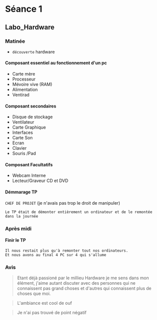 # Séance 1


## Labo_Hardware

### Matinée

- `découverte` hardware 

#### Composant essentiel au fonctionnement d'un pc

- Carte mère
- Processeur
- Mévoire vive (RAM)
- Alimentation
- Ventirad

#### Composant secondaires


- Disque de stockage
- Ventilateur
- Carte Graphique
- Interfaces 
- Carte Son
- Ecran
- Clavier
- Souris /Pad

#### Composant Facultatifs

- Webcam Interne
- Lecteur/Graveur CD et DVD

#### Démmarage TP

`CHEF DE PROJET` (je n'avais pas trop le droit de manipuler)

``` 
Le TP était de démonter entièrement un ordinateur et de le remontée dans la journée

```


### Après midi

#### Finir le TP

``` 
Il nous restait plus qu'à remonter tout nos ordinateurs.
Et nous avons au final 4 PC sur 4 qui s'allume
```

### Avis 

> Etant déjà passioné par le millieu Hardware je me sens dans mon élément, j'aime autant discuter avec des personnes qui ne connaissent pas grand choses et d'autres qui connaissent plus de choses que moi.

> L'ambiance est cool de ouf 

> Je n'ai pas trouvé de point négatif



